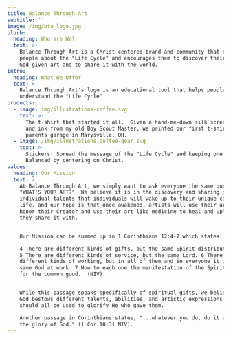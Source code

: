 ```yaml
---
title: Balance Through Art
subtitle: ''
image: /img/bta_logo.jpg
blurb:
  heading: Who are We?
  text: >-
    Balance Through Art is a Christ-centered brand and community that educates
    people about the "Life Cycle" and encourages them to discover their
    God-given art and to share it with the world.
intro:
  heading: What We Offer
  text: >-
    Balance Through Art's logo is an educational tool that helps people
    understand the "Life Cycle".   
products:
  - image: img/illustrations-coffee.svg
    text: >-
      The t-shirt that started it all.  Given a hand-me-down silk screen press
      and ink from my old Boy Scout Master, we printed our first t-shirts in my
      parents garage in Marysville, OH.
  - image: /img/illustrations-coffee-gear.svg
    text: >-
      Stickers! Spread the message of the "Life Cycle" and keeping one's life
      Balanced by centering on Christ.
values:
  heading: Our Mission
  text: >
    At Balance Through Art, we simply want to ask everyone the same question,
    "WHAT'S YOUR ART?"  We believe it is in the discovery and sharing of our
    individual talents that individuals will wake up to their unique calling in
    life, and our hope is that once awakened, artists will use their art to
    honor their Creator and use their art like medicine to heal and uplift those
    they share it with. 


    Our Mission can be summed up in 1 Corinthians 12:4-7 which states:

    4 There are different kinds of gifts, but the same Spirit distributes them.
    5 There are different kinds of service, but the same Lord. 6 There are
    different kinds of working, but in all of them and in everyone it is the
    same God at work. 7 Now to each one the manifestation of the Spirit is given
    for the common good.  (NIV)


    While this passage speaks specifically of spiritual gifts, we believe that
    God bestows different talents, abilities, and artistic expressions that
    should all be used to glorify He who gave them.

    Another passage in Corinthians states, "...whatever you do, do it all for
    the glory of God." (1 Cor 10:31 NIV).
---
```


